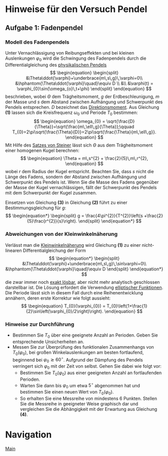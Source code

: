 # Hinweise für den Versuch Pendel


## Aufgabe 1: Fadenpendel

### Modell des Fadenpendels

Unter Vernachlässigung von Reibungseffekten und bei kleinen Auslenkungen $\varphi_{0}$  wird die Schwingung des Fadenpendels durch die Differentialgleichung des [physikalischen Pendels](https://de.wikipedia.org/wiki/Physikalisches_Pendel) 
$$
\begin{equation}
\begin{split}
&\Theta\ddot{\varphi}+\underbrace{m\,s\,g}\,\varphi=0\\
&\hphantom{\Theta\ddot{\varphi}\quad}\equiv D \\
&\\
&\varphi(t) = \varphi_{0}\sin(\omega_{o}\,t+\phi)
\end{split}
\end{equation}
$$
beschrieben, wobei $\Theta$ dem Trägheitsmoment, $g$ der Erdbeschleunigung, $m$ der Masse und $s$ dem Abstand zwischen Aufhängung und Schwerpunkt des Pendels entsprechen. $D$ bezeichnet das [Direktionsmoment](https://de.wikipedia.org/wiki/Direktionsmoment). Aus Gleichung **(1)** lassen sich die Kreisfrequenz $\omega_{0}$ und Periode $T_{0}$ bestimmen:
$$
\begin{equation}
\omega_{0} = \sqrt{\frac{D}{\Theta}}=\sqrt{\frac{m\,\ell\,g}{\Theta}};\qquad T_{0}=2\pi\sqrt{\frac{\Theta}{D}}=2\pi\sqrt{\frac{\Theta}{m\,\ell\,g}}.
\end{equation}
$$
Mit Hilfe des [Satzes von Steiner](https://de.wikipedia.org/wiki/Steinerscher_Satz) lässt sich $\Theta$ aus dem Trägheitsmoment einer homogenen Kugel  berechnen: 
$$
\begin{equation}
\Theta = m\,s^{2} + \frac{2}{5}\,m\,r^{2},
\end{equation}
$$
wobei $r$ dem Radius der Kugel entspricht. Beachten Sie, dass $s$ nicht die Länge des Fadens, sondern der Abstand zwischen Aufhängung und Schwerpunkt des Pendels ist. Wenn Sie die Masse des Fadens gegenüber der Masse der Kugel vernachlässigen, fällt der Schwerpunkt des Pendels mit dem Schwerpunkt der Kugel zusammen.

Einsetzen von Gleichung **(3)** in Gleichung **(2)** führt zu einer Bestimmungsgleichung für $g$:
$$
\begin{equation*}
\begin{split}
g = \frac{4\pi^{2}}{T^{2}}\left(s +\frac{2}{5}\frac{r^{2}}{s}\right).
\end{split}
\end{equation*}
$$

### Abweichungen von der Kleinwinkelnäherung

Verlässt man die [Kleinwinkelnäherung](https://de.wikipedia.org/wiki/Kleinwinkeln%C3%A4herung) wird Gleichung **(1)** zu einer nicht-linearen Differentialgleichung der Form 
$$
\begin{equation*}
\begin{split}
&\Theta\ddot{\varphi}+\underbrace{m\,s\,g}\,\sin\varphi=0\\
&\hphantom{\Theta\ddot{\varphi}\quad}\equiv D
\end{split}
\end{equation*}
$$
die zwar immer noch [exakt lösbar](https://de.wikipedia.org/wiki/Mathematisches_Pendel#Exakte_L%C3%B6sung), aber nicht mehr analytisch geschlossen darstellbar ist. Die Lösung erfordert die Verwendung [elliptischer Funktionen](https://de.wikipedia.org/wiki/Jacobische_elliptische_Funktionen#Die_drei_grundlegenden_Jacobischen_Funktionen). Die Periode lässt sich in diesem Fall durch eine Reihenentwicklung annähern, deren erste Korrektur wie folgt aussieht:
$$
\begin{equation}
T_{0}(\varphi_{0}) = T_{0}\left(1+\frac{1}{2}\sin\left(\varphi_{0}/2\right)\right).
\end{equation}
$$
### Hinweise zur Durchführung

- Bestimmen Sie $T_{0}$ über eine geeignete Anzahl an Perioden. Geben Sie entsprechende Unsicherheiten an.
- Messen Sie zur Überprüfung des funktionalen Zusammenhangs von $T_{0}(\varphi_{0})$, bei großen Winkelauslenkungen am besten fortlaufend, beginnend bei $\varphi_{0}\gtrsim60^{\circ}$. Aufgrund der Dämpfung des Pendels verringert sich $\varphi_{0}$ mit der Zeit von selbst. Gehen Sie dabei wie folgt vor:
  - Bestimmen Sie $T_{0}(\varphi_{0})$ aus einer geeigneten Anzahl an fortlaufenden Perioden. 
  - Warten Sie dann bis $\varphi_{0}$ um etwa $5^{\circ}$ abgenommen hat und bestimmen Sie einen neuen Wert von $T_{0}(\varphi_{0})$. 
  - So erhalten Sie eine Messreihe von mindestens 6 Punkten. Stellen Sie die Messreihe in geeigneter Weise graphisch dar und vergleichen Sie die Abhängigkeit mit der Erwartung aus Gleichung **(4)**.

# Navigation

[Main](https://git.scc.kit.edu/etp-lehre/p1-for-students/-/tree/main/Pendel)

